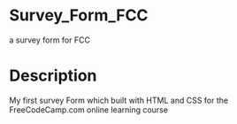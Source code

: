 # Survey_Form_FCC
a survey form for FCC

# Description
My first survey Form which built with HTML and CSS for the FreeCodeCamp.com online learning course 
